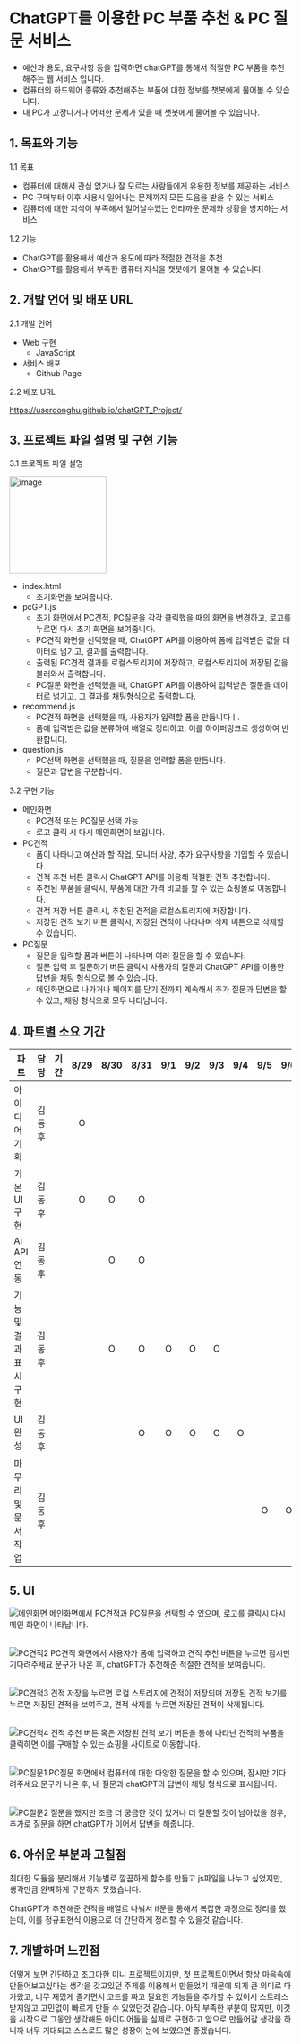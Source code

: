 # ChatGPT를 이용한 PC 부품 추천 & PC 질문 서비스
  * 예산과 용도, 요구사항 등을 입력하면 chatGPT를 통해서 적절한 PC 부품을 추천해주는 웹 서비스 입니다.
  * 컴퓨터의 하드웨어 종류와 추천해주는 부품에 대한 정보를 챗봇에게 물어볼 수 있습니다.
  * 내 PC가 고장나거나 어떠한 문제가 있을 때 챗봇에게 물어볼 수 있습니다.
## 1. 목표와 기능
  1.1 목표

  * 컴퓨터에 대해서 관심 없거나 잘 모르는 사람들에게 유용한 정보를 제공하는 서비스
  * PC 구매부터 이후 사용시 일어나는 문제까지 모든 도움을 받을 수 있는 서비스
  * 컴퓨터에 대한 지식이 부족해서 일어날수있는 안타까운 문제와 상황을 방지하는 서비스

1.2 기능

  * ChatGPT를 활용해서 예산과 용도에 따라 적절한 견적을 추천
  * ChatGPT를 활용해서 부족한 컴퓨터 지식을 챗봇에게 물어볼 수 있습니다.
## 2. 개발 언어 및 배포 URL
  2.1 개발 언어
  * Web 구현
     * JavaScript
  * 서비스 배포
     * Github Page
   
  2.2 배포 URL
  
  https://userdonghu.github.io/chatGPT_Project/
  

## 3. 프로젝트 파일 설명 및 구현 기능
  3.1 프로젝트 파일 설명
  
   <img width="173" alt="image" src="https://github.com/UserDongHu/chatGPT_Project/assets/137512514/a20652d2-8c93-4039-8cc0-3eb44917930a">

   - index.html
     - 초기화면을 보여줍니다.
   - pcGPT.js
     - 초기 화면에서 PC견적, PC질문을 각각 클릭했을 때의 화면을 변경하고, 로고를 누르면 다시 초기 화면을 보여줍니다.
     - PC견적 화면을 선택했을 때, ChatGPT API를 이용하여 폼에 입력받은 값을 데이터로 넘기고, 결과를 출력합니다.
     - 출력된 PC견적 결과를 로컬스토리지에 저장하고, 로컬스토리지에 저장된 값을 불러와서 출력합니다.
     - PC질문 화면을 선택했을 때, ChatGPT API를 이용하여 입력받은 질문을 데이터로 넘기고, 그 결과를 채팅형식으로 출력합니다.
   - recommend.js
     - PC견적 화면을 선택했을 때, 사용자가 입력할 폼을 만듭니다ㅣ.
     - 폼에 입력받은 값을 분류하여 배열로 정리하고, 이를 하이퍼링크로 생성하여 반환합니다.
   - question.js
     - PC선택 화면을 선택했을 때, 질문을 입력할 폼을 만듭니다.
     - 질문과 답변을 구분합니다.
    
  3.2 구현 기능

   - 메인화면
     - PC견적 또는 PC질문 선택 가능
     - 로고 클릭 시 다시 메인화면이 보입니다.
   - PC견적
     - 폼이 나타나고 예산과 할 작업, 모니터 사양, 추가 요구사항을 기입할 수 있습니다.
     - 견적 추천 버튼 클릭시 ChatGPT API를 이용해 적절한 견적 추천합니다.
     - 추천된 부품을 클릭시, 부품에 대한 가격 비교를 할 수 있는 쇼핑몰로 이동합니다.
     - 견적 저장 버튼 클릭시, 추천된 견적을 로컬스토리지에 저장합니다.
     - 저장된 견적 보기 버튼 클릭시, 저장된 견적이 나타나며 삭제 버튼으로 삭제할 수 있습니다.
   - PC질문
     - 질문을 입력할 폼과 버튼이 나타나며 여러 질문을 할 수 있습니다.
     - 질문 입력 후 질문하기 버튼 클릭시 사용자의 질문과 ChatGPT API를 이용한 답변을 채팅 형식으로 볼 수 있습니다.
     - 메인화면으로 나가거나 페이지를 닫기 전까지 계속해서 추가 질문과 답변을 할 수 있고, 채팅 형식으로 모두 나타남니다.

## 4. 파트별 소요 기간

  |파트|담당|기간|8/29|8/30|8/31|9/1|9/2|9/3|9/4|9/5|9/6|
|------|---|---|:---:|:---:|:---:|:---:|:---:|:---:|:---:|:---:|:---:|
|아이디어 기획|김동후||O|||||||||
|기본 UI 구현|김동후||O|O|O|||||||
|AI API 연동|김동후|||O|O|||||||
|기능 및 결과 표시 구현|김동후|||O|O|O|O|O||||
|UI 완성|김동후||||O|O|O|O|O|||
|마무리 및 문서작업|김동후|||||||||O|O|

## 5. UI 
  ![메인화면](https://github.com/UserDongHu/chatGPT_Project/assets/137512514/10f07725-7b2a-41a5-b814-6c9cf48f88dc)
  메인화면에서 PC견적과 PC질문을 선택할 수 있으며, 로고를 클릭시 다시 메인 화면이 나타납니다. <br><br>

  ![PC견적2](https://github.com/UserDongHu/chatGPT_Project/assets/137512514/6887ff07-0f8c-4583-84fd-2515ae75b5bd)
  PC견적 화면에서 사용자가 폼에 입력하고 견적 추천 버튼을 누르면 잠시만 기다려주세요 문구가 나온 후, chatGPT가 추천해준 적절한 견적을 보여줍니다.<br><br>

  ![PC견적3](https://github.com/UserDongHu/chatGPT_Project/assets/137512514/9d2f0e68-c502-40ee-9751-111afcc574a1)
  견적 저장을 누르면 로컬 스토리지에 견적이 저장되며 저장된 견적 보기를 누르면 저장된 견적을 보여주고, 견적 삭제를 누르면 저장된 견적이 삭제됩니다.<br><br>

  ![PC견적4](https://github.com/UserDongHu/chatGPT_Project/assets/137512514/eb649f2a-c007-4ebd-83bd-6c7db749d17e)
  견적 추천 버튼 혹은 저장된 견적 보기 버튼을 통해 나타난 견적의 부품을 클릭하면 이를 구매할 수 있는 쇼핑몰 사이트로 이동합니다.<br><br>

  ![PC질문1](https://github.com/UserDongHu/chatGPT_Project/assets/137512514/3f253cce-e943-4187-bf06-1dcc3f9c2cfd)
  PC질문 화면에서 컴퓨터에 대한 다양한 질문을 할 수 있으며, 잠시만 기다려주세요 문구가 나온 후, 내 질문과 chatGPT의 답변이 채팅 형식으로 표시됩니다.<br><br>

  ![PC질문2](https://github.com/UserDongHu/chatGPT_Project/assets/137512514/81505fd6-9522-4001-a88a-0c0283aa328b)
  질문을 했지만 조금 더 궁금한 것이 있거나 더 질문할 것이 남아있을 경우, 추가로 질문을 하면 chatGPT가 이어서 답변을 해줍니다.

## 6. 아쉬운 부분과 고칠점
  최대한 모듈을 분리해서 기능별로 깔끔하게 함수를 만들고 js파일을 나누고 싶었지만, 생각만큼 완벽하게 구분하지 못했습니다.
  
  ChatGPT가 추천해준 견적을 배열로 나눠서 if문을 통해서 복잡한 과정으로 정리를 했는데, 이를 정규표현식 이용으로 더 간단하게 정리할 수 있을것 같습니다.
  


## 7. 개발하며 느낀점
  어떻게 보면 간단하고 조그마한 미니 프로젝트이지만, 첫 프로젝트이면서 항상 마음속에 만들어보고싶다는 생각을 갖고있던 주제를 이용해서 만들었기 때문에 되게 큰 의미로 다가왔고,
  너무 재밌게 즐기면서 코드를 짜고 필요한 기능들을 추가할 수 있어서 스트레스 받지않고 고민없이 빠르게 만들 수 있었던것 같습니다.
  아직 부족한 부분이 많지만, 이것을 시작으로 그동안 생각해둔 아이디어들을 실제로 구현하고 앞으로 만들어갈 생각을 하니까 너무 기대되고 스스로도 많은 성장이 눈에 보였으면 좋겠습니다.
